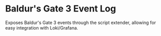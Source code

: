 # Baldur's Gate 3 Event Log
Exposes Baldur's Gate 3 events through the script extender, allowing for easy integration with Loki/Grafana.
